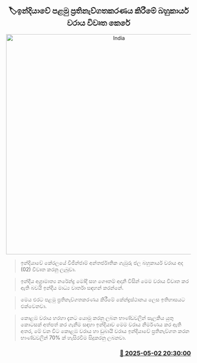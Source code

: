 <p align='center'><b><h2 align='center' title='India's first transshipment multi-purpose port opens'>🏷ඉන්දියාවේ පළමු ප්‍රතිනැව්ගතකරණය කිරීමේ බහුකාර්ය වරාය විවෘත කෙරේ</h2></b></p>
<p align='center'><img src='https://helakuru.sgp1.cdn.digitaloceanspaces.com/esana/images/lib/vizijam.jpg' width='600' alt='India's first transshipment multi-purpose port opens'></p>

> ඉන්දියාවේ කේරලයේ විජින්ජාම් අන්තර්ජාතික ගැඹුරු ජල බහුකාර්ය වරාය අද (02) විවෘත කරනු ලැබුවා.

> ඉන්දීය අග්‍රාමාත්‍ය නරේන්ද්‍ර මෝදි සහ ගෞතම් අදානි විසින් මෙම වරාය විවෘත කර ඇති බවයි ඉන්දීය මාධ්‍ය වාර්තා සඳහන් කරන්නේ.

> මෙය එරට පළමු ප්‍රතිනැව්ගතකරණය කිරීමේ කේන්ද්‍රස්ථානය ලෙස ඉතිහාසයට එක්වෙනවා.

> කොළඹ වරාය හරහා දැනට යොමු කරනු ලබන භාණ්ඩවලින් සැලකිය යුතු කොටසක් අත්පත් කර ගැනීම සඳහා ඉන්දියාව මෙම වරාය නිර්මණය කර ඇති අතර, මේ වන විට කොළඹ වරාය හා ඩුබායි වරාය ඉන්දියාවේ ප්‍රතිනැව්ගත කරන භාණ්ඩවලින් 70% ක් හැසිරවීම සිදුකරනු ලබනවා.



<h3 align='right'><a href='https://www.helakuru.lk/esana/p/109757/'>📅 2025-05-02 20:30:00</a></h3>
